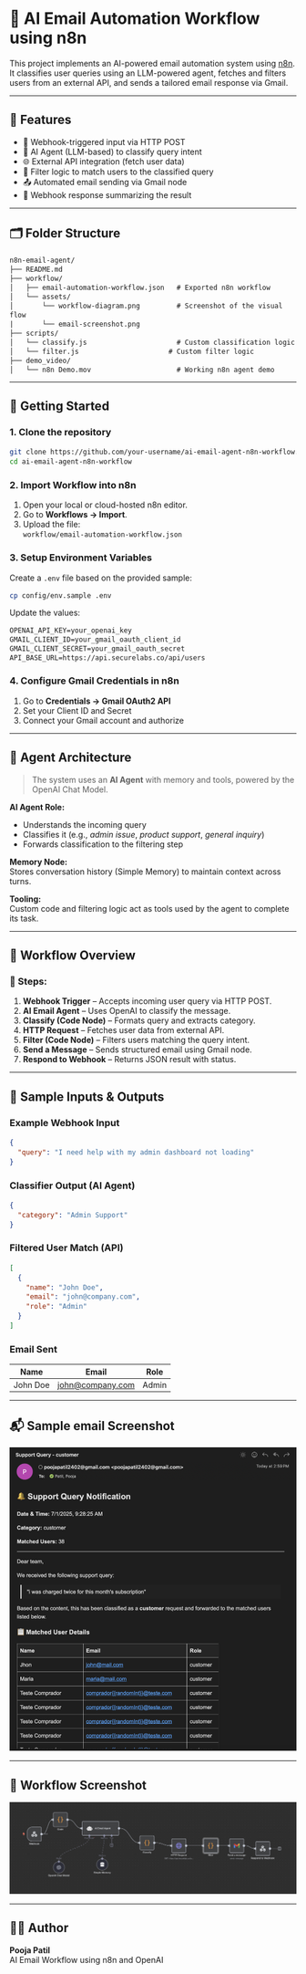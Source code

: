 
# 🤖 AI Email Automation Workflow using n8n

This project implements an AI-powered email automation system using [n8n](https://n8n.io). It classifies user queries using an LLM-powered agent, fetches and filters users from an external API, and sends a tailored email response via Gmail.

---

## 📌 Features

- 🔗 Webhook-triggered input via HTTP POST
- 🤖 AI Agent (LLM-based) to classify query intent
- 🌐 External API integration (fetch user data)
- 🔎 Filter logic to match users to the classified query
- 📤 Automated email sending via Gmail node
- 🔁 Webhook response summarizing the result

---

## 🗂️ Folder Structure

```
n8n-email-agent/
├── README.md
├── workflow/
│   ├── email-automation-workflow.json   # Exported n8n workflow
│   └── assets/
│       └── workflow-diagram.png         # Screenshot of the visual flow
|       └── email-screenshot.png  
├── scripts/
│   └── classify.js                      # Custom classification logic
│   └── filter.js                      # Custom filter logic
├── demo_video/
│   └── n8n Demo.mov                     # Working n8n agent demo
```

---

## 🚀 Getting Started

### 1. Clone the repository

```bash
git clone https://github.com/your-username/ai-email-agent-n8n-workflow.git
cd ai-email-agent-n8n-workflow
```

### 2. Import Workflow into n8n

1. Open your local or cloud-hosted n8n editor.
2. Go to **Workflows → Import**.
3. Upload the file:  
   `workflow/email-automation-workflow.json`

### 3. Setup Environment Variables

Create a `.env` file based on the provided sample:

```bash
cp config/env.sample .env
```

Update the values:

```env
OPENAI_API_KEY=your_openai_key
GMAIL_CLIENT_ID=your_gmail_oauth_client_id
GMAIL_CLIENT_SECRET=your_gmail_oauth_secret
API_BASE_URL=https://api.securelabs.co/api/users
```

### 4. Configure Gmail Credentials in n8n

1. Go to **Credentials → Gmail OAuth2 API**
2. Set your Client ID and Secret
3. Connect your Gmail account and authorize

---

## 🧠 Agent Architecture

> The system uses an **AI Agent** with memory and tools, powered by the OpenAI Chat Model.

**AI Agent Role:**
- Understands the incoming query
- Classifies it (e.g., *admin issue*, *product support*, *general inquiry*)
- Forwards classification to the filtering step

**Memory Node:**  
Stores conversation history (Simple Memory) to maintain context across turns.

**Tooling:**  
Custom code and filtering logic act as tools used by the agent to complete its task.

---

## 🔄 Workflow Overview

### 🔹 Steps:

1. **Webhook Trigger** – Accepts incoming user query via HTTP POST.
2. **AI Email Agent** – Uses OpenAI to classify the message.
3. **Classify (Code Node)** – Formats query and extracts category.
4. **HTTP Request** – Fetches user data from external API.
5. **Filter (Code Node)** – Filters users matching the query intent.
6. **Send a Message** – Sends structured email using Gmail node.
7. **Respond to Webhook** – Returns JSON result with status.

---

## 🧪 Sample Inputs & Outputs

### Example Webhook Input

```json
{
  "query": "I need help with my admin dashboard not loading"
}
```

### Classifier Output (AI Agent)

```json
{
  "category": "Admin Support"
}
```

### Filtered User Match (API)

```json
[
  {
    "name": "John Doe",
    "email": "john@company.com",
    "role": "Admin"
  }
]
```

### Email Sent

| Name     | Email             | Role  |
|----------|-------------------|-------|
| John Doe | john@company.com  | Admin |

---

## 📬 Sample email Screenshot

![Email Screenshot](workflow/assets/email-screenshot.png)

---

## 📸 Workflow Screenshot

![Workflow Diagram](workflow/assets/workflow-diagram.png)

---


## 👩‍💻 Author

**Pooja Patil**  
AI Email Workflow using n8n and OpenAI  